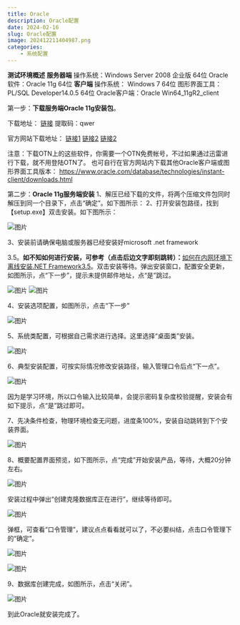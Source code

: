 ```yaml
---
title: Oracle
description: Oracle配置
date: 2024-02-16
slug: Oracle配置
image: 202412211404987.png
categories:
    - 系统配置
---
```


**测试环境概述**
**服务器端**
操作系统：Windows Server 2008 企业版 64位
Oracle软件：Oracle 11g 64位
**客户端**
操作系统：  Windows 7 64位
图形界面工具：PL/SQL Developer14.0.5 64位
Oracle客户端：Oracle Win64_11gR2_client

第一步：**下载服务端Oracle 11g安装包**。

下载地址：
[链接](https://pan.baidu.com/s/1ewWtg-hQnB38C27sofA2jA)
提取码：qwer

官方网站下载地址：
[链接1](http://download.oracle.com/otn/nt/oracle11g/112010/win64_11gR2_client.zip)
[链接2](http://download.oracle.com/otn/nt/oracle11g/112010/win64_11gR2_database_1of2.zip)
[链接2](http://download.oracle.com/otn/nt/oracle11g/112010/win64_11gR2_database_2of2.zip)

注意：下载OTN上的这些软件，你需要一个OTN免费帐号，不过如果通过迅雷进行下载，就不用登陆OTN了。
也可自行在官方网站内下载其他Oracle客户端或图形界面工具版本：
https://www.oracle.com/database/technologies/instant-client/downloads.html


第二步：**Oracle 11g服务端安装**
1、解压已经下载的文件，将两个压缩文件包同时解压到同一个目录下，点击“确定”。如下图所示：
2、打开安装包路径，找到【setup.exe】双击安装。如下图所示：

![图片](https://raw.githubusercontent.com/IsUnderAchiever/markdown-img/master/PicGo01/202306242247395.png)


3、安装前请确保电脑或服务器已经安装好microsoft .net framework 

3.5。**如不知如何进行安装，可参考（点击后边文字即刻跳转）：**[如何在内网环境下离线安装.NET Framework3.5](http://mp.weixin.qq.com/s?__biz=MzI1NTQyNzg3MQ==&mid=2247484749&idx=1&sn=75c14e2055ab80c49fc1892da341cd42&chksm=ea37513ddd40d82b6a93d4778712544878850630960b6b7decf27520744ebbceaf98368672a0&scene=21#wechat_redirect)。双击安装等待。弹出安装窗口，配置安全更新，如图所示，点“下一步”，提示未提供邮件地址，点“是”跳过。

![图片](https://raw.githubusercontent.com/IsUnderAchiever/markdown-img/master/PicGo01/202306242248200.png)
![图片](https://raw.githubusercontent.com/IsUnderAchiever/markdown-img/master/PicGo01/202306242248314.png)

4、安装选项配置，如图所示，点击“下一步”

![图片](https://raw.githubusercontent.com/IsUnderAchiever/markdown-img/master/PicGo01/202306242248326.png)

5、系统类配置，可根据自己需求进行选择。这里选择“桌面类”安装。

![图片](https://raw.githubusercontent.com/IsUnderAchiever/markdown-img/master/PicGo01/202306242248154.png)

6、典型安装配置，可按实际情况修改安装路径，输入管理口令后点“下一点”。

![图片](https://raw.githubusercontent.com/IsUnderAchiever/markdown-img/master/PicGo01/202306242248736.png)

因为是学习环境，所以口令输入比较简单，会提示密码复杂度校验提醒，安装会有如下提示，点“是”跳过即可。

7、先决条件检查，物理环境检查无问题，进度条100%，安装自动跳转到下个安装界面。

![图片](https://raw.githubusercontent.com/IsUnderAchiever/markdown-img/master/PicGo01/202306242247352.png)

8、概要配置界面预览，如下图所示，点“完成”开始安装产品，等待，大概20分钟左右。

![图片](https://raw.githubusercontent.com/IsUnderAchiever/markdown-img/master/PicGo01/202306242248272.png)

安装过程中弹出“创建克隆数据库正在进行”，继续等待即可。

![图片](https://raw.githubusercontent.com/IsUnderAchiever/markdown-img/master/PicGo01/202306242248643.png)

弹框，可查看“口令管理”，建议点点看看就可以了，不必要纠结，点击口令管理下的“确定”。

![图片](https://raw.githubusercontent.com/IsUnderAchiever/markdown-img/master/PicGo01/202306242248920.png)

![图片](https://raw.githubusercontent.com/IsUnderAchiever/markdown-img/master/PicGo01/202306242249652.png)

9、数据库创建完成，如图所示，点击“关闭”。

![图片](https://raw.githubusercontent.com/IsUnderAchiever/markdown-img/master/PicGo01/202306242249804.png)

到此Oracle就安装完成了。
